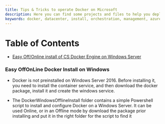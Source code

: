 ```yaml
---
title: Tips & Tricks to operate Docker on Microsoft
description: Here you can find some projects and files to help you deploy and manager Docker on Microsoft stack, Azure and on premises
keywords: docker, datacenter, install, orchestration, management, azure, swarm, microsoft, windows
---
```

Table of Contents
=================

   * [Easy Off/Online install of CS Docker Engine on Windows Server](#easy-offonline-docker-install-on-windows)

### Easy OffOnLine Docker Install on Windows

* Docker is not preinstalled on Windows Server 2016. Before installing it, you need to install the container service, and then download the docker package, install it and create the windows service.

* The DockerWindowsOfflineInstall folder contains a simple Powershell script to install and configure Docker on a Windows Server. It can be used Online, or in an Offline mode by download the package prior installing and put it in the right folder for the script to find it
